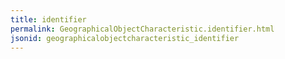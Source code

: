 ```yaml
---
title: identifier
permalink: GeographicalObjectCharacteristic.identifier.html
jsonid: geographicalobjectcharacteristic_identifier
---
```


